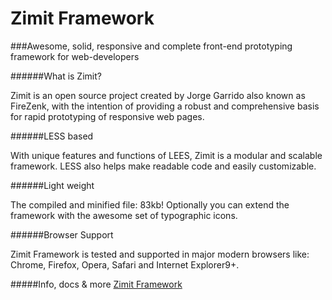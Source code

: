 Zimit Framework
=====

###Awesome, solid, responsive and complete front-end prototyping framework for web-developers

######What is Zimit?

Zimit is an open source project created by Jorge Garrido also known as FireZenk, with the intention of providing a robust and comprehensive basis for rapid prototyping of responsive web pages.


######LESS based

With unique features and functions of LEES, Zimit is a modular and scalable framework. LESS also helps make readable code and easily customizable.

######Light weight

The compiled and minified file: 83kb! Optionally you can extend the framework with the awesome set of typographic icons.

######Browser Support

Zimit Framework is tested and supported in major modern browsers like: Chrome, Firefox, Opera, Safari and Internet Explorer9+.

#####Info, docs & more
[Zimit Framework](http://firezenk.github.com/zimit/)

